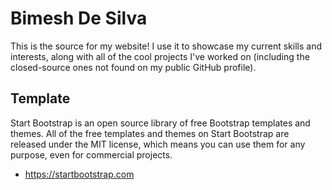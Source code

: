 # Bimesh De Silva
This is the source for my website! I use it to showcase my current skills and interests, along with all of the cool projects I've worked on (including the closed-source ones not found on my public GitHub profile).

## Template

Start Bootstrap is an open source library of free Bootstrap templates and themes. All of the free templates and themes on Start Bootstrap are released under the MIT license, which means you can use them for any purpose, even for commercial projects.

* https://startbootstrap.com
